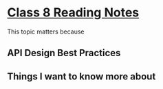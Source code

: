 # [Class 8 Reading Notes](https://github.com/snur206/reading-notes/blob/main/301/class8notes.md)

This topic matters because 

## API Design Best Practices


























## Things I want to know more about
